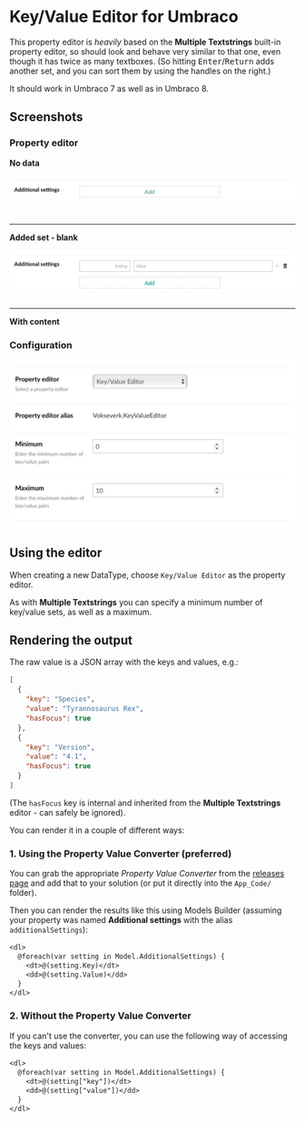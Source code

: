 # Key/Value Editor for Umbraco

This property editor is *heavily* based on the **Multiple Textstrings** built-in
property editor, so should look and behave very similar to that one, even though
it has twice as many textboxes. (So hitting <kbd>Enter</kbd>/<kbd>Return</kbd>
adds another set, and you can sort them by using the handles on the right.)

It should work in Umbraco 7 as well as in Umbraco 8.

## Screenshots

### Property editor

**No data**

![Empty Editor Screen](images/keyvalue-empty.jpg)

***

**Added set - blank**

![Empty Editor Screen](images/keyvalue-blank.jpg)

***

**With content**

### Configuration

![Config Screen](images/keyvalue-config.jpg)


## Using the editor

When creating a new DataType, choose `Key/Value Editor` as the property
editor.

As with **Multiple Textstrings** you can specify a minimum number of key/value 
sets, as well as a maximum.

## Rendering the output

The raw value is a JSON array with the keys and values, e.g.:

```json
[
  {
    "key": "Species",
    "value": "Tyrannosaurus Rex",
    "hasFocus": true
  },
  {
    "key": "Version",
    "value": "4.1",
    "hasFocus": true
  }
]
```

(The `hasFocus` key is internal and inherited from the **Multiple Textstrings**
editor - can safely be ignored).

You can render it in a couple of different ways:

### 1. Using the Property Value Converter (preferred)

You can grab the appropriate *Property Value Converter* from the
[releases page](releases) and add that to your solution (or put it directly
into the `App_Code/` folder).

Then you can render the results like this using Models Builder
(assuming your property was named **Additional settings** with the
alias `additionalSettings`):

```razor
<dl>
  @foreach(var setting in Model.AdditionalSettings) {
    <dt>@(setting.Key)</dt>
    <dd>@(setting.Value)</dd>
  }
</dl>
```

### 2. Without the Property Value Converter

If you can't use the converter, you can use the following way of accessing the
keys and values:

```razor
<dl>
  @foreach(var setting in Model.AdditionalSettings) {
    <dt>@(setting["key"])</dt>
    <dd>@(setting["value"])</dd>
  }
</dl>
```
